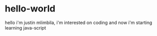 # hello-world
hello i'm justin mlimbila, i'm interested on coding and now i'm starting learning java-script
